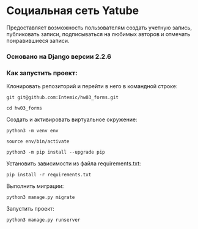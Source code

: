 # Социальная сеть Yatube

Предоставляет возможность пользователям создать учетную запись, публиковать записи,
подписываться на любимых авторов и отмечать понравившиеся записи.

### Основано на Django версии 2.2.6

### Как запустить проект:

Клонировать репозиторий и перейти в него в командной строке:

```
git git@github.com:Intemic/hw03_forms.git
```

```
cd hw03_forms
```

Cоздать и активировать виртуальное окружение:

```
python3 -m venv env
```

```
source env/bin/activate
```

```
python3 -m pip install --upgrade pip
```

Установить зависимости из файла requirements.txt:

```
pip install -r requirements.txt
```

Выполнить миграции:

```
python3 manage.py migrate
```

Запустить проект:

```
python3 manage.py runserver
```
